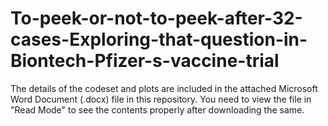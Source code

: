 # To-peek-or-not-to-peek-after-32-cases-Exploring-that-question-in-Biontech-Pfizer-s-vaccine-trial

The details of the codeset and plots are included in the attached Microsoft Word Document (.docx) file in this repository. 
You need to view the file in "Read Mode" to see the contents properly after downloading the same.
